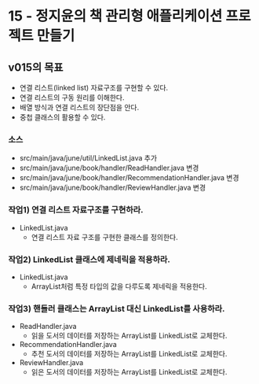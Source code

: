 # 15 - 정지윤의 책 관리형 애플리케이션 프로젝트 만들기

## v015의 목표

- 연결 리스트(linked list) 자료구조를 구현할 수 있다.
- 연결 리스트의 구동 원리를 이해한다.
- 배열 방식과 연결 리스트의 장단점을 안다.
- 중첩 클래스의 활용할 수 있다.

### 소스 

- src/main/java/june/util/LinkedList.java 추가
- src/main/java/june/book/handler/ReadHandler.java 변경
- src/main/java/june/book/handler/RecommendationHandler.java 변경
- src/main/java/june/book/handler/ReviewHandler.java 변경


### 작업1) 연결 리스트 자료구조를 구현하라.

- LinkedList.java
    - 연결 리스트 자료 구조를 구현한 클래스를 정의한다.
  
  
### 작업2) LinkedList 클래스에 제네릭을 적용하라.

- LinkedList.java
    - ArrayList처럼 특정 타입의 값을 다루도록 제네릭을 적용한다.
  
    
### 작업3) 핸들러 클래스는 ArrayList 대신 LinkedList를 사용하라.

- ReadHandler.java
    - 읽을 도서의 데이터를 저장하는 ArrayList를 LinkedList로 교체한다.
- RecommendationHandler.java
    - 추천 도서의 데이터를 저장하는 ArrayList를 LinkedList로 교체한다.
- ReviewHandler.java
    - 읽은 도서의 데이터를 저장하는 ArrayList를 LinkedList로 교체한다.

  
  
  